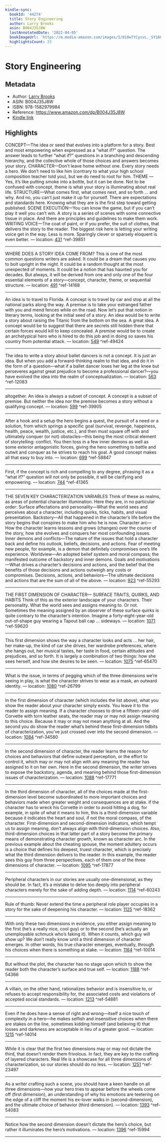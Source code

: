 ```yaml
---
kindle-sync:
  bookId: '44274'
  title: Story Engineering
  author: Larry Brooks
  asin: B004J35J8W
  lastAnnotatedDate: '2022-04-05'
  bookImageUrl: 'https://m.media-amazon.com/images/I/810w7YCysvL._SY160.jpg'
  highlightsCount: 23
---
```

# Story Engineering
## Metadata
* Author: [Larry Brooks](https://www.amazon.com/Larry-Brooks/e/B001HCZWHQ/ref=dp_byline_cont_ebooks_1)
* ASIN: B004J35J8W
* ISBN: 978-1582979984
* Reference: https://www.amazon.com/dp/B004J35J8W
* [Kindle link](kindle://book?action=open&asin=B004J35J8W)

## Highlights
CONCEPT—The idea or seed that evolves into a platform for a story. Best and most empowering when expressed as a “what if?” question. The answer leads to further “what if?” questions in a branching and descending hierarchy, and the collective whole of those choices and answers becomes your story. CHARACTER—Don’t leave home without one. Every story needs a hero. We don’t need to like him (contrary to what your high school composition teacher told you), but we do need to root for him. THEME —Yes, it’s like putting smoke into a bottle, but it can be done. Not to be confused with concept, theme is what your story is illuminating about real life. STRUCTURE—What comes first, what comes next, and so forth … and why. And no, you can’t just make it up for yourself. There are expectations and standards here. Knowing what they are is the first step toward getting published. SCENE EXECUTION—You can know the game, but if you can’t play it well you can’t win. A story is a series of scenes with some connective tissue in place. And there are principles and guidelines to make them work. WRITING VOICE—The coat of paint, or if you prefer, the suit of clothes, that delivers the story to the reader. The biggest risk here is letting your writing voice get in the way. Less is more. Sparingly clever or sparsely eloquent is even better. — location: [431](kindle://book?action=open&asin=B004J35J8W&location=431) ^ref-39851

---
WHERE DOES A STORY IDEA COME FROM? This is one of the most common questions writers are asked. It could be a dream that causes you to bolt upright in the night. It could be a random thought at the most unexpected of moments. It could be a notion that has haunted you for decades. But always, it will be derived from one and only one of the four essential elements of a story—concept, character, theme, or sequential structure. — location: [491](kindle://book?action=open&asin=B004J35J8W&location=491) ^ref-14168

---
An idea is to travel to Florida. A concept is to travel by car and stop at all the national parks along the way. A premise is to take your estranged father with you and mend fences while on the road. Now let’s put that notion in literary terms, looking at the initial seed of a story. An idea would be to write a story about raising the Titanic from the bottom on the sea. A great idea. A concept would be to suggest that there are secrets still hidden there that certain forces would kill to keep concealed. A premise would be to create an archetypical hero who is hired to do this job and in doing so saves his country from potential attack. — location: [549](kindle://book?action=open&asin=B004J35J8W&location=549) ^ref-49424

---
The idea to write a story about ballet dancers is not a concept. It is just an idea. But when you add a forward-thinking realm to that idea, and do it in the form of a question—what if a ballet dancer loses her leg at the knee but perseveres against great prejudice to become a professional dancer?—you have evolved the idea into the realm of conceptualization. — location: [563](kindle://book?action=open&asin=B004J35J8W&location=563) ^ref-12083

---
altogether. An idea is always a subset of concept. A concept is a subset of premise. But neither the idea nor the premise becomes a story without a qualifying concept. — location: [599](kindle://book?action=open&asin=B004J35J8W&location=599) ^ref-39905

---
After a hook and a setup the hero begins a quest, the pursuit of a need or a solution, from which springs a specific goal (survival, revenge, happiness, health, peace, wealth, justice, etc.), and then must square off with and ultimately conquer (or not) obstacles—this being the most critical element of storytelling: conflict. You then toss in a few inner demons as well as some exterior antagonistic forces, giving the hero something to battle and outwit and conquer as he strives to reach his goal. A good concept makes all that easy to buy into. — location: [699](kindle://book?action=open&asin=B004J35J8W&location=699) ^ref-58847

---
First, if the concept is rich and compelling to any degree, phrasing it as a “what if?” question will not only be possible, it will be clarifying and empowering. — location: [744](kindle://book?action=open&asin=B004J35J8W&location=744) ^ref-41365

---
THE SEVEN KEY CHARACTERIZATION VARIABLES Think of these as realms, as areas of potential character illumination. Here they are, in no particular order: Surface affectations and personality—What the world sees and perceives about a character, including quirks, ticks, habits, and visual presentation. Backstory—All that happened in the character’s life before the story begins that conspires to make him who he is now. Character arc—How the character learns lessons and grows (changes) over the course of the story, how she evolves and conquers her most confounding issues. Inner demons and conflicts—The nature of the issues that hold a character back and define his outlook, beliefs, decisions, and actions. Fear of meeting new people, for example, is a demon that definitely compromises one’s life experience. Worldview—An adopted belief system and moral compass; the manifested outcome of backstory and inner demons. Goals and motivations—What drives a character’s decisions and actions, and the belief that the benefits of those decisions and actions outweigh any costs or compromises. Decisions, actions, and behaviors—The ultimate decisions and actions that are the sum of all of the above. — location: [923](kindle://book?action=open&asin=B004J35J8W&location=923) ^ref-55293

---
THE FIRST DIMENSION OF CHARACTER— SURFACE TRAITS, QUIRKS, AND HABITS Think of this as the exterior landscape of your characters. Their personality. What the world sees and assigns meaning to. Or not. Sometimes the meaning assigned by an observer of these surface quirks is quite contrary to the character’s intention. Imagine a forty-eight-year-old out-of-shape guy wearing a Tapout ball cap … sideways. — location: [1071](kindle://book?action=open&asin=B004J35J8W&location=1071) ^ref-59620

---
This first dimension shows the way a character looks and acts … her hair, her make-up, the kind of car she drives, her wardrobe preferences, where she hangs out, her musical tastes, her taste in food, certain attitudes and prejudices, and so forth. It is largely a combination of two things: how she sees herself, and how she desires to be seen. — location: [1075](kindle://book?action=open&asin=B004J35J8W&location=1075) ^ref-65470

---
What is the issue, in terms of pegging which of the three dimensions we’re seeing in play, is what the character strives to wear as a mask, an outward identity. — location: [1080](kindle://book?action=open&asin=B004J35J8W&location=1080) ^ref-26799

---
In the first dimension of character (which includes the list above), what you show the reader about your character simply exists. You leave it to the reader to assign meaning. If a character chooses to drive a fifteen-year-old Corvette with torn leather seats, the reader may or may not assign meaning to this choice. Because it may or may not mean anything at all. And the second you do show the reader what’s behind these first-dimension tidbits of characterization, you’ve just crossed over into the second dimension. — location: [1084](kindle://book?action=open&asin=B004J35J8W&location=1084) ^ref-34580

---
In the second dimension of character, the reader learns the reason for choices and behaviors that define outward perception, or the effort to control it, which may or may not align with any meaning the reader has assigned to it on her own. Here in the second dimension, the writer strives to expose the backstory, agenda, and meaning behind those first-dimension issues of characterization. — location: [1088](kindle://book?action=open&asin=B004J35J8W&location=1088) ^ref-17771

---
In the third dimension of character, all of the choices made at the first-dimension level become subordinated to more important choices and behaviors made when greater weight and consequences are at stake. If the character has to wreck his Corvette in order to avoid hitting a dog, for example, in spite of what it means to him, this is a third-dimension variable because it indicates the heart and soul, if not the moral compass, of the character. First-dimension and second-dimension indicators, which tempt us to assign meaning, don’t always align with third-dimension choices. Also, third-dimension choices in that latter part of a story become the primary means of demonstrating character growth, known as character arc. In the previous example about the cheating spouse, the moment adultery occurs is a choice that defines his deepest, truest character, which is precisely what the third dimension delivers to the reader. In this example, the reader sees this guy from three perspectives, each of them one of the three dimensions of character. — location: [1095](kindle://book?action=open&asin=B004J35J8W&location=1095) ^ref-17877

---
Peripheral characters in our stories are usually one-dimensional, as they should be. In fact, it’s a mistake to delve too deeply into peripheral characters merely for the sake of adding depth. — location: [1114](kindle://book?action=open&asin=B004J35J8W&location=1114) ^ref-60243

---
Rule of thumb: Never extend the time a peripheral role player occupies in a story for the sake of deepening his character. — location: [1125](kindle://book?action=open&asin=B004J35J8W&location=1125) ^ref-18362

---
With only these two dimensions in evidence, you either assign meaning to the first (he’s a really nice, cool guy) or to the second (he’s actually an unemployable schmuck who’s faking it). When it counts, which guy will show up? We don’t really know until a third dimension of character emerges. In other words, his true character emerges, eventually, through his choices when there is something at stake. — location: [1164](kindle://book?action=open&asin=B004J35J8W&location=1164) ^ref-10014

---
But without the plot, the character has no stage upon which to show the reader both the character’s surface and true self. — location: [1188](kindle://book?action=open&asin=B004J35J8W&location=1188) ^ref-54366

---
A villain, on the other hand, rationalizes behavior and is insensitive to, or refuses to accept responsibility for, the associated costs and violations of accepted social standards. — location: [1213](kindle://book?action=open&asin=B004J35J8W&location=1213) ^ref-54881

---
Even if he does have a sense of right and wrong—itself a nice touch of complexity in a hero—he makes selfish and insensitive choices when there are stakes on the line, sometimes kidding himself (and believing it) that losses and darkness are acceptable in lieu of a greater good. — location: [1215](kindle://book?action=open&asin=B004J35J8W&location=1215) ^ref-14014

---
While it is clear that the first two dimensions may or may not dictate the third, that doesn’t render them frivolous. In fact, they are key to the crafting of layered characters. Real life is a showcase for all three dimensions of characterization, so our stories should do no less. — location: [1251](kindle://book?action=open&asin=B004J35J8W&location=1251) ^ref-23497

---
As a writer crafting such a scene, you should have a keen handle on all three dimensions—how your hero tries to appear before the wheels come off (first dimension), an understanding of why his emotions are teetering on the edge of a cliff the moment his ex-lover walks in (second-dimension), and the ultimate choice of behavior (third dimension). — location: [1393](kindle://book?action=open&asin=B004J35J8W&location=1393) ^ref-54083

---
Notice how the second dimension doesn’t dictate the hero’s choice, but rather it illuminates the hero’s motivations. — location: [1396](kindle://book?action=open&asin=B004J35J8W&location=1396) ^ref-15994

---
